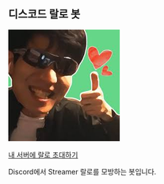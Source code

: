 ## 디스코드 랄로 봇
![](./static/image/ralo.jpeg)

[내 서버에 랄로 초대하기](https://discord.com/api/oauth2/authorize?client_id=795105038506131456&permissions=522304&scope=bot)

Discord에서 Streamer 랄로를 모방하는 봇입니다.